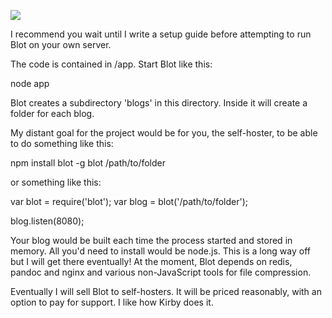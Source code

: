 ![](https://travis-ci.com/davidmerfield/Blot.svg?branch=master)

I recommend you wait until I write a setup guide before attempting to run Blot on your own server.

The code is contained in /app. Start Blot like this:

  node app

Blot creates a subdirectory 'blogs' in this directory. Inside it will create a folder for each blog.

My distant goal for the project would be for you, the self-hoster, to be able to do something like this:

  npm install blot -g
  blot /path/to/folder

or something like this:

  var blot = require('blot');
  var blog = blot('/path/to/folder');

  blog.listen(8080);

Your blog would be built each time the process started and stored in memory. All you'd need to install would be node.js. This is a long way off but I will get there eventually! At the moment, Blot depends on redis, pandoc and nginx and various non-JavaScript tools for file compression.

Eventually I will sell Blot to self-hosters. It will be priced reasonably, with an option to pay for support. I like how Kirby does it.